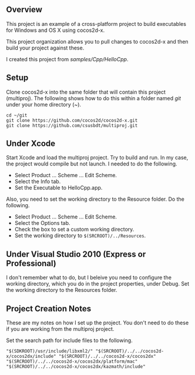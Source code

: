 ## Overview

This project is an example of a cross-platform project to
build executables for Windows and OS X using cocos2d-x.

This project organization allows you to pull changes to
cocos2d-x and then build your project against these.

I created this project from _samples/Cpp/HelloCpp_.

## Setup

Clone cocos2d-x into the same folder that will contain this project (multiproj).
The following shows how to do this within a folder named _git_ under your
home directory (~).

    cd ~/git
    git clone https://github.com/cocos2d/cocos2d-x.git
    git clone https://github.com/csusbdt/multiproj.git
 

## Under Xcode

Start Xcode and load the multiproj project.  Try to build and run.
In my case, the project would compile but not launch.  I needed to do the following.

- Select Product ... Scheme ... Edit Scheme.
- Select the Info tab.
- Set the Executable to HelloCpp.app.

Also, you need to set the working directory to the Resource folder.
Do the following.

- Select Product ... Scheme ... Edit Scheme.
- Select the Options tab.
- Check the box to set a custom working directory.
- Set the working directory to ``$(SRCROOT)/../Resources``.

## Under Visual Studio 2010 (Express or Professional)

I don't remember what to do, but I beleive you need to configure the working directory,
which you do in the project properties, under Debug.  Set the working directory
to the Resources folder.

## Project Creation Notes

These are my notes on how I set up the project.  You don't need to do these
if you are working from the multiproj project.

Set the search path for include files to the following.

    "$(SDKROOT)/usr/include/libxml2/" "$(SRCROOT)/../../cocos2d-x/cocos2dx/include" "$(SRCROOT)/../../cocos2d-x/cocos2dx" "$(SRCROOT)/../../cocos2d-x/cocos2dx/platform/mac" "$(SRCROOT)/../../cocos2d-x/cocos2dx/kazmath/include"


